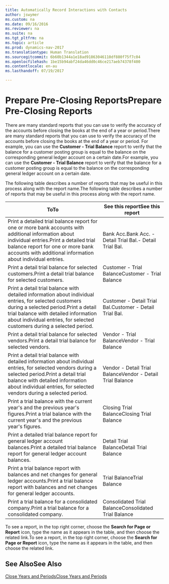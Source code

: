 ```yaml
---
title: Automatically Record Interactions with Contacts
author: jswymer
ms.custom: na
ms.date: 09/16/2016
ms.reviewer: na
ms.suite: na
ms.tgt_pltfrm: na
ms.topic: article
ms.prod: dynamics-nav-2017
ms.translationtype: Human Translation
ms.sourcegitcommit: 6b60b1344a1e18ad91863046110df880f75f7c04
ms.openlocfilehash: 1be15b94abf24da46dd0c46ce217aeb74378f400
ms.contentlocale: en-au
ms.lasthandoff: 07/19/2017

---
```

# <a name="prepare-pre-closing-reports"></a><span data-ttu-id="56590-102">Prepare Pre-Closing Reports</span><span class="sxs-lookup"><span data-stu-id="56590-102">Prepare Pre-Closing Reports</span></span>
<span data-ttu-id="56590-103">There are many standard reports that you can use to verify the accuracy of the accounts before closing the books at the end of a year or period.</span><span class="sxs-lookup"><span data-stu-id="56590-103">There are many standard reports that you can use to verify the accuracy of the accounts before closing the books at the end of a year or period.</span></span> <span data-ttu-id="56590-104">For example, you can use the **Customer - Trial Balance** report to verify that the balance for a customer posting group is equal to the balance on the corresponding general ledger account on a certain date.</span><span class="sxs-lookup"><span data-stu-id="56590-104">For example, you can use the **Customer - Trial Balance** report to verify that the balance for a customer posting group is equal to the balance on the corresponding general ledger account on a certain date.</span></span>

<span data-ttu-id="56590-105">The following table describes a number of reports that may be useful in this process along with the report name.</span><span class="sxs-lookup"><span data-stu-id="56590-105">The following table describes a number of reports that may be useful in this process along with the report name.</span></span>

|<span data-ttu-id="56590-106">To</span><span class="sxs-lookup"><span data-stu-id="56590-106">To</span></span>     |<span data-ttu-id="56590-107">See this report</span><span class="sxs-lookup"><span data-stu-id="56590-107">See this report</span></span>       |
|-------|----------------------|
|<span data-ttu-id="56590-108">Print a detailed trial balance report for one or more bank accounts with additional information about individual entries.</span><span class="sxs-lookup"><span data-stu-id="56590-108">Print a detailed trial balance report for one or more bank accounts with additional information about individual entries.</span></span>|<span data-ttu-id="56590-109">Bank Acc.</span><span class="sxs-lookup"><span data-stu-id="56590-109">Bank Acc.</span></span> <span data-ttu-id="56590-110">- Detail Trial Bal.</span><span class="sxs-lookup"><span data-stu-id="56590-110">- Detail Trial Bal.</span></span>|
|<span data-ttu-id="56590-111">Print a detail trial balance for selected customers.</span><span class="sxs-lookup"><span data-stu-id="56590-111">Print a detail trial balance for selected customers.</span></span>|<span data-ttu-id="56590-112">Customer - Trial Balance</span><span class="sxs-lookup"><span data-stu-id="56590-112">Customer - Trial Balance</span></span>|
|<span data-ttu-id="56590-113">Print a detail trial balance with detailed information about individual entries, for selected customers during a selected period.</span><span class="sxs-lookup"><span data-stu-id="56590-113">Print a detail trial balance with detailed information about individual entries, for selected customers during a selected period.</span></span>|<span data-ttu-id="56590-114">Customer - Detail Trial Bal.</span><span class="sxs-lookup"><span data-stu-id="56590-114">Customer - Detail Trial Bal.</span></span>|
|<span data-ttu-id="56590-115">Print a detail trial balance for selected vendors.</span><span class="sxs-lookup"><span data-stu-id="56590-115">Print a detail trial balance for selected vendors.</span></span>|<span data-ttu-id="56590-116">Vendor - Trial Balance</span><span class="sxs-lookup"><span data-stu-id="56590-116">Vendor - Trial Balance</span></span>|
|<span data-ttu-id="56590-117">Print a detail trial balance with detailed information about individual entries, for selected vendors during a selected period.</span><span class="sxs-lookup"><span data-stu-id="56590-117">Print a detail trial balance with detailed information about individual entries, for selected vendors during a selected period.</span></span>|<span data-ttu-id="56590-118">Vendor - Detail Trial Balance</span><span class="sxs-lookup"><span data-stu-id="56590-118">Vendor - Detail Trial Balance</span></span>|
|<span data-ttu-id="56590-119">Print a trial balance with the current year's and the previous year's figures.</span><span class="sxs-lookup"><span data-stu-id="56590-119">Print a trial balance with the current year's and the previous year's figures.</span></span>|<span data-ttu-id="56590-120">Closing Trial Balance</span><span class="sxs-lookup"><span data-stu-id="56590-120">Closing Trial Balance</span></span>|
|<span data-ttu-id="56590-121">Print a detailed trial balance report for general ledger account balances.</span><span class="sxs-lookup"><span data-stu-id="56590-121">Print a detailed trial balance report for general ledger account balances.</span></span>|<span data-ttu-id="56590-122">Detail Trial Balance</span><span class="sxs-lookup"><span data-stu-id="56590-122">Detail Trial Balance</span></span>|
|<span data-ttu-id="56590-123">Print a trial balance report with balances and net changes for general ledger accounts.</span><span class="sxs-lookup"><span data-stu-id="56590-123">Print a trial balance report with balances and net changes for general ledger accounts.</span></span>|<span data-ttu-id="56590-124">Trial Balance</span><span class="sxs-lookup"><span data-stu-id="56590-124">Trial Balance</span></span>|
|<span data-ttu-id="56590-125">Print a trial balance for a consolidated company.</span><span class="sxs-lookup"><span data-stu-id="56590-125">Print a trial balance for a consolidated company.</span></span>|<span data-ttu-id="56590-126">Consolidated Trial Balance</span><span class="sxs-lookup"><span data-stu-id="56590-126">Consolidated Trial Balance</span></span>|
<span data-ttu-id="56590-127">To see a report, in the top right corner, choose the **Search for Page or Report** icon, type the name as it appears in the table, and then choose the related link.</span><span class="sxs-lookup"><span data-stu-id="56590-127">To see a report, in the top right corner, choose the **Search for Page or Report** icon, type the name as it appears in the table, and then choose the related link.</span></span>

## <a name="see-also"></a><span data-ttu-id="56590-128">See Also</span><span class="sxs-lookup"><span data-stu-id="56590-128">See Also</span></span>
[<span data-ttu-id="56590-129">Close Years and Periods</span><span class="sxs-lookup"><span data-stu-id="56590-129">Close Years and Periods</span></span>](year-close-years-periods.md)

